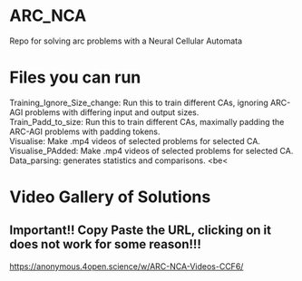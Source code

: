 # ARC_NCA
Repo for solving arc problems with a Neural Cellular Automata 
# Files you can run

Training_Ignore_Size_change:  Run this to train different CAs, ignoring ARC-AGI problems with differing input and output sizes. <br>
Train_Padd_to_size: Run this to train different CAs, maximally padding the ARC-AGI problems with padding tokens. <br>
Visualise: Make .mp4 videos of selected problems for selected CA. <br>
Visualise_PAdded: Make .mp4 videos of selected problems for selected CA. <br>
Data_parsing: generates statistics and comparisons. <be<

# Video Gallery of Solutions 
## Important!! Copy Paste the URL, clicking on it does not work for some reason!!!
https://anonymous.4open.science/w/ARC-NCA-Videos-CCF6/
